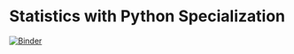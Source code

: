 # Statistics with Python Specialization
[![Binder](https://mybinder.org/badge_logo.svg)](https://mybinder.org/v2/gh/Muhammaddai/StatwPy/HEAD)
